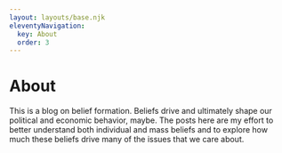 ```yaml
---
layout: layouts/base.njk
eleventyNavigation:
  key: About
  order: 3
---
```

# About

This is a blog on belief formation. Beliefs drive and ultimately shape our political and economic behavior, maybe. The posts here are my effort to better understand both individual and mass beliefs and to explore how much these beliefs drive many of the issues that we care about.